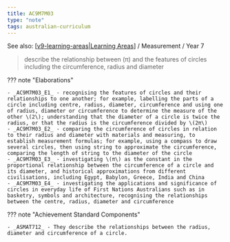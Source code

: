 ```yaml
---
title: AC9M7M03
type: "note"
tags: australian-curriculum
---
```


See also: [[v9-learning-areas|Learning Areas]]   / Measurement / Year 7

> describe the relationship between \(π\) and the features of circles including the circumference, radius and diameter

??? note "Elaborations"

	- _AC9M7M03_E1_ - recognising the features of circles and their relationships to one another; for example, labelling the parts of a circle including centre, radius, diameter, circumference and using one of radius, diameter or circumference to determine the measure of the other \(2\); understanding that the diameter of a circle is twice the radius, or that the radius is the circumference divided by \(2π\)
	- _AC9M7M03_E2_ - comparing the circumference of circles in relation to their radius and diameter with materials and measuring, to establish measurement formulas; for example, using a compass to draw several circles, then using string to approximate the circumference, comparing the length of string to the diameter of the circle
	- _AC9M7M03_E3_ - investigating \(π\) as the constant in the proportional relationship between the circumference of a circle and its diameter, and historical approximations from different civilisations, including Egypt, Babylon, Greece, India and China
	- _AC9M7M03_E4_ - investigating the applications and significance of circles in everyday life of First Nations Australians such as in basketry, symbols and architecture, recognising the relationships between the centre, radius, diameter and circumference
??? note "Achievement Standard Components"

	- _ASMAT712_ - They describe the relationships between the radius, diameter and circumference of a circle.

[//begin]: # "Autogenerated link references for markdown compatibility"
[v9-learning-areas|Learning Areas]: ../v9-learning-areas "v9-learning-areas"
[//end]: # "Autogenerated link references"
